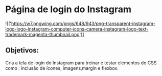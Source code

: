 # **Página de login do Instagram**
![('https://w7.pngwing.com/pngs/648/943/png-transparent-instagram-logo-logo-instagram-computer-icons-camera-instagram-logo-text-trademark-magenta-thumbnail.png')]
## Objetivos: 
Cria a tela de login do Instagram para treinar e testar elementos do CSS como : inclusão de ícones, imagens,margin e  flexbox.
